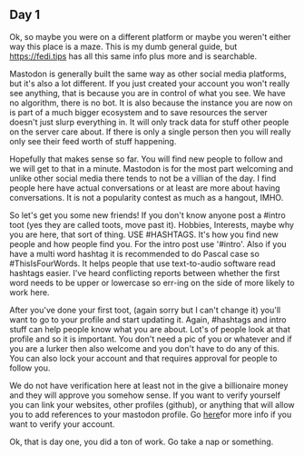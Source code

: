 ## Day 1

Ok, so maybe you were on a different platform or maybe you weren't either way this place is a maze. This is my dumb general guide, but https://fedi.tips has all this same info plus more and is searchable.

Mastodon is generally built the same way as other social media platforms, but it's also a lot different. If you just created your account you won't really see anything, that is because you are in control of what you see. We have no algorithm, there is no bot. It is also because the instance you are now on is part of a much bigger ecosystem and to save resources the server doesn't just slurp everything in. It will only track data for stuff other people on the server care about. If there is only a single person then you will really only see their feed worth of stuff happening.

Hopefully that makes sense so far. You will find new people to follow and we will get to that in a minute. Mastodon is for the most part welcoming and unlike other social media there tends to not be a villian of the day. I find people here have actual conversations or at least are more about having conversations. It is not a popularity contest as much as a hangout, IMHO. 

So let's get you some new friends! If you don't know anyone post a #intro toot (yes they are called toots, move past it). Hobbies, Interests, maybe why you are here, that sort of thing. USE #HASHTAGS. It's how you find new people and how people find you. For the intro post use '#intro'. Also if you have a multi word hashtag it is recommended to do Pascal case so #ThisIsFourWords. It helps people that use text-to-audio software read hashtags easier. I've heard conflicting reports between whether the first word needs to be upper or lowercase so err-ing on the side of more likely to work here.

After you've done your first toot, (again sorry but I can't change it) you'll want to go to your profile and start updating it. Again, #hashtags and intro stuff can help people know what you are about. Lot's of people look at that profile and so it is important. You don't need a pic of you or whatever and if you are a lurker then also welcome and you don't have to do any of this. You can also lock your account and that requires approval for people to follow you.

We do not have verification here at least not in the give a billionaire money and they will approve you somehow sense. If you want to verify yourself you can link your websites, other profiles (github), or anything that will allow you to add references to your mastodon profile. Go [here](https://fedi.tips/how-do-i-verify-my-account/)for more info if you want to verify your account.

Ok, that is day one, you did a ton of work. Go take a nap or something.

